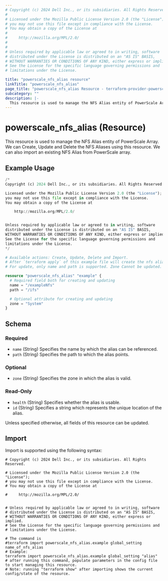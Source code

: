 ```yaml
---
# Copyright (c) 2024 Dell Inc., or its subsidiaries. All Rights Reserved.
#
# Licensed under the Mozilla Public License Version 2.0 (the "License");
# you may not use this file except in compliance with the License.
# You may obtain a copy of the License at
#
#     http://mozilla.org/MPL/2.0/
#
#
# Unless required by applicable law or agreed to in writing, software
# distributed under the License is distributed on an "AS IS" BASIS,
# WITHOUT WARRANTIES OR CONDITIONS OF ANY KIND, either express or implied.
# See the License for the specific language governing permissions and
# limitations under the License.

title: "powerscale_nfs_alias resource"
linkTitle: "powerscale_nfs_alias"
page_title: "powerscale_nfs_alias Resource - terraform-provider-powerscale"
subcategory: ""
description: |-
  This resource is used to manage the NFS Alias entity of PowerScale Array. We can Create, Update and Delete the NFS Aliases using this resource. We can also import an existing NFS Alias from PowerScale array.
---
```


# powerscale_nfs_alias (Resource)

This resource is used to manage the NFS Alias entity of PowerScale Array. We can Create, Update and Delete the NFS Aliases using this resource. We can also import an existing NFS Alias from PowerScale array.


## Example Usage

```terraform
/*
Copyright (c) 2024 Dell Inc., or its subsidiaries. All Rights Reserved.

Licensed under the Mozilla Public License Version 2.0 (the "License");
you may not use this file except in compliance with the License.
You may obtain a copy of the License at

    http://mozilla.org/MPL/2.0/


Unless required by applicable law or agreed to in writing, software
distributed under the License is distributed on an "AS IS" BASIS,
WITHOUT WARRANTIES OR CONDITIONS OF ANY KIND, either express or implied.
See the License for the specific language governing permissions and
limitations under the License.
*/

# Available actions: Create, Update, Delete and Import.
# After `terraform apply` of this example file will create the nfs alias on the PowerScale array with the attributes set in the config.
# For update, only name and path is supported. Zone Cannot be updated.

resource "powerscale_nfs_alias" "example" {
  # Required field both for creating and updating
  name = "/exampleNfs"
  path = "/ifs"

  # Optional attribute for creating and updating
  zone = "System"
}
```

<!-- schema generated by tfplugindocs -->
## Schema

### Required

- `name` (String) Specifies the name by which the alias can be referenced.
- `path` (String) Specifies the path to which the alias points.

### Optional

- `zone` (String) Specifies the zone in which the alias is valid.

### Read-Only

- `health` (String) Specifies whether the alias is usable.
- `id` (String) Specifies a string which represents the unique location of the alias.

Unless specified otherwise, all fields of this resource can be updated.

## Import

Import is supported using the following syntax:

```shell
# Copyright (c) 2024 Dell Inc., or its subsidiaries. All Rights Reserved.

# Licensed under the Mozilla Public License Version 2.0 (the "License");
# you may not use this file except in compliance with the License.
# You may obtain a copy of the License at

#     http://mozilla.org/MPL/2.0/


# Unless required by applicable law or agreed to in writing, software
# distributed under the License is distributed on an "AS IS" BASIS,
# WITHOUT WARRANTIES OR CONDITIONS OF ANY KIND, either express or implied.
# See the License for the specific language governing permissions and
# limitations under the License.

# The command is
#terraform import powerscale_nfs_alias.example global_setting name_of_nfs_alias
# Example:
terraform import powerscale_nfs_alias.example global_setting "alias"
# after running this command, populate parameters in the config file to start managing this resource.
# Note: running "terraform show" after importing shows the current config/state of the resource.
```
